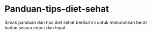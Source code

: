 # Panduan-tips-diet-sehat
Simak panduan dan tips diet sehat berikut ini untuk menurunkan berat badan secara cepat dan tepat.
